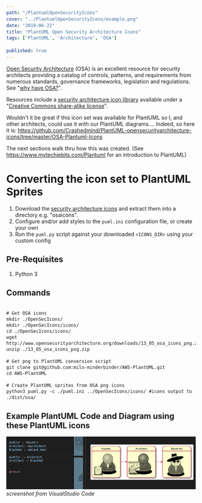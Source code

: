 ```yaml
---
path: "/PlantumlOpenSecurityIcons"
cover: "../PlantumlOpenSecurityIcons/example.png"
date: "2019-06-22"
title: "PlantUML Open Security Architecture Icons"
tags: ['PlantUML', 'Architecture', 'OSA']

published: true
---
```


[Open Security Architecture](http://www.opensecurityarchitecture.org/) (OSA) is an excellent resource for security architects providing a catalog of controls, patterns, and requirements from numerous standards, governance frameworks, legislation and regulations. See "[why have OSA?](http://www.opensecurityarchitecture.org/cms/about/why-have-osa)".

Resources include a [security architecture icon library](http://www.opensecurityarchitecture.org/cms/library/icon-library) available under a "[Creative Commons share-alike license](http://www.opensecurityarchitecture.org/cms/about/license-terms)".

Wouldn't it be great if this icon set was available for PlantUML so I, and other architects, could use it with our PlantUML diagrams.... Indeed, so here it is:
https://github.com/Crashedmind/PlantUML-opensecurityarchitecture-icons/tree/master/OSA-Plantuml-Icons 

The next sections walk thru how this was created.
(See https://www.mytechiebits.com/Plantuml for an introduction to PlantUML)

# Converting the icon set to PlantUML Sprites
1. Download the [security architecture icons](http://www.opensecurityarchitecture.org/cms/library/icon-library) and extract them into a directory e.g. "osaicons".
2. Configure and/or add styles to the `puml.ini` configuration file, or create your own
3. Run the `puml.py` script against your downloaded `<ICONS_DIR>` using your custom config

## Pre-Requisites
1. Python 3
   

## Commands
```

# Get OSA icons
mkdir ./OpenSecIcons/
mkdir ./OpenSecIcons/icons/
cd ./OpenSecIcons/icons/
wget http://www.opensecurityarchitecture.org/downloads/13_05_osa_icons_png.zip
unzip ./13_05_osa_icons_png.zip

# Get png to PlantUML conversion script
git clone git@github.com:milo-minderbinder/AWS-PlantUML.git
cd AWS-PlantUML

# Create PlantUML sprites from OSA png icons
python3 puml.py -c ./puml.ini ../OpenSecIcons/icons/ #icons output to ./dist/osa/

```



## Example PlantUML Code and Diagram using these PlantUML icons
![](example.png)
*screenshot from VisualStudio Code*









